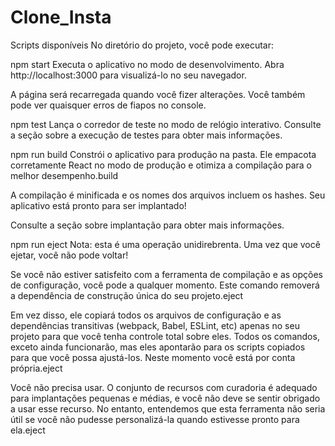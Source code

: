 # Clone_Insta
Scripts disponíveis
No diretório do projeto, você pode executar:

npm start
Executa o aplicativo no modo de desenvolvimento.
Abra http://localhost:3000 para visualizá-lo no seu navegador.

A página será recarregada quando você fizer alterações.
Você também pode ver quaisquer erros de fiapos no console.

npm test
Lança o corredor de teste no modo de relógio interativo.
Consulte a seção sobre a execução de testes para obter mais informações.

npm run build
Constrói o aplicativo para produção na pasta.
Ele empacota corretamente React no modo de produção e otimiza a compilação para o melhor desempenho.build

A compilação é minificada e os nomes dos arquivos incluem os hashes.
Seu aplicativo está pronto para ser implantado!

Consulte a seção sobre implantação para obter mais informações.

npm run eject
Nota: esta é uma operação unidirebrenta. Uma vez que você ejetar, você não pode voltar!

Se você não estiver satisfeito com a ferramenta de compilação e as opções de configuração, você pode a qualquer momento. Este comando removerá a dependência de construção única do seu projeto.eject

Em vez disso, ele copiará todos os arquivos de configuração e as dependências transitivas (webpack, Babel, ESLint, etc) apenas no seu projeto para que você tenha controle total sobre eles. Todos os comandos, exceto ainda funcionarão, mas eles apontarão para os scripts copiados para que você possa ajustá-los. Neste momento você está por conta própria.eject

Você não precisa usar. O conjunto de recursos com curadoria é adequado para implantações pequenas e médias, e você não deve se sentir obrigado a usar esse recurso. No entanto, entendemos que esta ferramenta não seria útil se você não pudesse personalizá-la quando estivesse pronto para ela.eject

